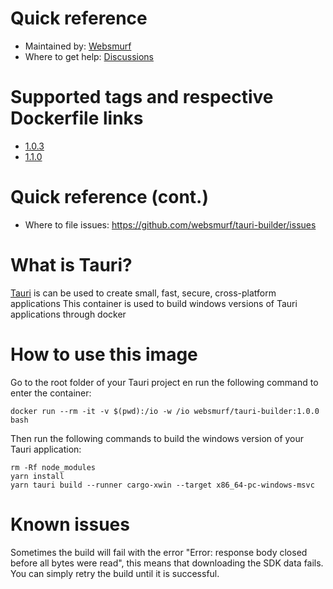 # Quick reference

* Maintained by: [Websmurf](https://github.com/websmurf)
* Where to get help: [Discussions](https://github.com/websmurf/tauri-builder/discussions)

# Supported tags and respective Dockerfile links

* [1.0.3](https://github.com/websmurf/tauri-builder/blob/9a1ab3a8005ec39110ffa26ed37ea31cd0f36ff8/Dockerfile)
* [1.1.0](https://github.com/websmurf/tauri-builder/blob/main/Dockerfile)

# Quick reference (cont.)

* Where to file issues: https://github.com/websmurf/tauri-builder/issues

# What is Tauri?

[Tauri](https://tauri.app/) is can be used to create small, fast, secure, cross-platform applications
This container is used to build windows versions of Tauri applications through docker

# How to use this image

Go to the root folder of your Tauri project en run the following command to enter the container:

    docker run --rm -it -v $(pwd):/io -w /io websmurf/tauri-builder:1.0.0 bash

Then run the following commands to build the windows version of your Tauri application:

    rm -Rf node_modules
    yarn install
    yarn tauri build --runner cargo-xwin --target x86_64-pc-windows-msvc

# Known issues

Sometimes the build will fail with the error "Error: response body closed before all bytes were read", 
this means that downloading the SDK data fails. You can simply retry the build until it is successful.
